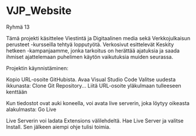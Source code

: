 # VJP_Website
Ryhmä 13

Tämä projekti käsittelee Viestintä ja Digitaalinen media sekä Verkkojulkaisun perusteet -kursseilla
tehtyä lopputyötä. Verkosivut esittelevät Keskity hetkeen -kampanjaamme, jonka tarkoitus on herättää 
ajatuksia ja saada ihmiset ajattelemaan puhelimen käytön vaikutuksia muiden seurassa.  


Projektin käynnistäminen: 

Kopio URL-osoite GitHubista.
Avaa Visual Studio Code
Valitse uudesta ikkunasta: Clone Git Repository...
Liitä URL-osoite yläkulmaan tulleeseen kenttään

Kun tiedostot ovat auki koneella, voi avata live serverin,
joka löytyy oikeasta alakulmasta: Go Live

Live Serverin voi ladata Extensions välilehdeltä. Hae Live Server ja valitse Install. 
Sen jälkeen aiempi ohje tulisi toimia. 



